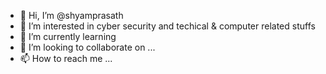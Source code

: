 - 👋 Hi, I’m @shyamprasath
- 👀 I’m interested in cyber security and techical & computer related stuffs
- 🌱 I’m currently learning 
- 💞️ I’m looking to collaborate on ...
- 📫 How to reach me ...

<!---
shyamprasath18/shyamprasath18 is a ✨ special ✨ repository because its `README.md` (this file) appears on your GitHub profile.
You can click the Preview link to take a look at your changes.
--->
